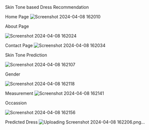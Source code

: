 Skin Tone based Dress Recommendation

Home Page
![Screenshot 2024-04-08 162010](https://github.com/fathimaCode/skin_tone_dress_recommendation/assets/142009811/e7211e9d-c29d-4f9a-a25a-d2b52f1978e8)


About Page


![Screenshot 2024-04-08 162024](https://github.com/fathimaCode/skin_tone_dress_recommendation/assets/142009811/78c3fc77-df8e-4390-bc23-57c9290381ab)


Contact Page
![Screenshot 2024-04-08 162034](https://github.com/fathimaCode/skin_tone_dress_recommendation/assets/142009811/dc10ad4d-2179-4733-9a04-b5c25ebd1804)


Skin Tone Prediction

![Screenshot 2024-04-08 162107](https://github.com/fathimaCode/skin_tone_dress_recommendation/assets/142009811/e7ed8c66-5835-4df7-9afe-ebfd3208aac5)



Gender 

![Screenshot 2024-04-08 162118](https://github.com/fathimaCode/skin_tone_dress_recommendation/assets/142009811/9f6153ab-2914-498e-a7a9-839a37e662a7)

Measurement
![Screenshot 2024-04-08 162141](https://github.com/fathimaCode/skin_tone_dress_recommendation/assets/142009811/02f39a93-7b18-46e0-a48d-a4b0e30fd32a)



Occassion


![Screenshot 2024-04-08 162156](https://github.com/fathimaCode/skin_tone_dress_recommendation/assets/142009811/e00f2ec5-42ac-4bd1-9a03-291bf2b14d93)


Predicted Dress
![Uploading Screenshot 2024-04-08 162206.png…]()




